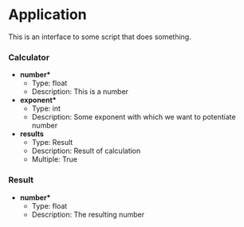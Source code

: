 # Application

This is an interface to some script that does something.

### Calculator

- __number*__
  - Type: float
  - Description: This is a number
- __exponent*__
  - Type: int
  - Description: Some exponent with which we want to potentiate number
- __results__
  - Type: Result
  - Description: Result of calculation
  - Multiple: True

### Result

- __number*__
  - Type: float
  - Description: The resulting number